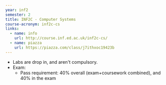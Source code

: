 ```yaml
---
year: inf2
semester: 2
title: INF2C - Computer Systems
course-acronym: inf2c-cs
links:
  - name: info
    url: http://course.inf.ed.ac.uk/inf2c-cs/
  - name: piazza
    url: https://piazza.com/class/j7ithxoc19423b
---
```

- Labs are drop in, and aren't compulsory.
- Exam:
  - Pass requirement: 40% overall (exam+coursework combined), and 40% in the exam
  
